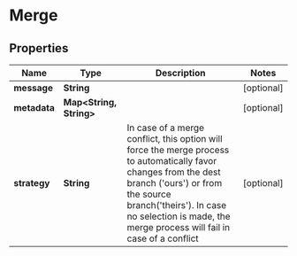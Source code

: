 

# Merge


## Properties

Name | Type | Description | Notes
------------ | ------------- | ------------- | -------------
**message** | **String** |  |  [optional]
**metadata** | **Map&lt;String, String&gt;** |  |  [optional]
**strategy** | **String** | In case of a merge conflict, this option will force the merge process to automatically favor changes from the dest branch (&#39;ours&#39;) or from the source branch(&#39;theirs&#39;). In case no selection is made, the merge process will fail in case of a conflict |  [optional]



